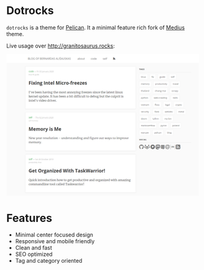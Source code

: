 # Dotrocks
`dotrocks` is a theme for [Pelican](https://github.com/getpelican/pelican). It a minimal feature rich fork of [Medius](https://github.com/onur/medius) theme.

Live usage over http://granitosaurus.rocks:

![Screenshot](./screenshot.png?raw=true)


# Features

* Minimal center focused design
* Responsive and mobile friendly  
* Clean and fast  
* SEO optimized  
* Tag and category oriented

